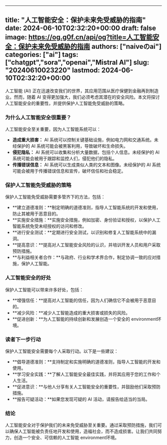 
---
title: "人工智能安全：保护未来免受威胁的指南"
date: 2024-06-10T02:32:20+00:00
draft: false
image: https://og.g0f.cn/api/og?title=人工智能安全：保护未来免受威胁的指南
authors: ["naiveのai"]
categories: ["ai"]
tags: ["chatgpt","sora","openai","Mistral AI"]
slug: "20240610023220"
lastmod: 2024-06-10T02:32:20+00:00
---
人工智能 (AI) 正在迅速改变我们的世界，其应用范围从医疗保健到金融再到制造业。然而，随着 AI 变得更加强大，我们必须考虑其潜在的安全风险。本文将探讨人工智能安全的重要性，并提供保护人工智能免受威胁的策略。

### 为什么人工智能安全很重要？

人工智能安全至关重要，因为人工智能系统可以：

- **造成重大损害：** AI 系统可以控制关键基础设施，例如电力网和交通系统。未经保护的 AI 系统可能会被黑客利用，导致破坏和生命损失。
- **侵犯隐私：** AI 系统可以收集和分析大量数据，包括个人信息。未经保护的 AI 系统可能会被用于跟踪和监控人们，侵犯他们的隐私。
- **传播错误信息：** AI 系统可以生成类似人类的文本和图像。未经保护的 AI 系统可能会被用于传播错误信息和宣传，破坏信任和社会稳定。

### 保护人工智能免受威胁的策略

保护人工智能免受威胁需要多管齐下的方法，包括：

- **建立道德准则：**制定明确的道德准则，指导人工智能系统的开发和使用，防止其被用于恶意目的。
- **实施安全措施：**实施安全措施，例如加密、身份验证和授权，以保护人工智能系统免受未经授权的访问和修改。
- **进行安全测试：**定期进行安全测试，以识别和修复人工智能系统中的漏洞。
- **提高意识：**提高对人工智能安全风险的认识，并培训开发人员和用户采取预防措施。
- **与利益相关者合作：**与政府、行业和学术界合作，制定协调一致的应对措施，保护人工智能。

### 人工智能安全的好处

保护人工智能可以带来许多好处，包括：

- **增强信任：**提高对人工智能的信任，因为人们确信它不会被用于恶意目的。
- **减少风险：**减少人工智能造成的重大损害或损失的风险。
- **促进创新：**为人工智能的持续创新和发展创造一个安全的 environment环境。

### 读者下一步行动

保护人工智能安全需要每个人采取行动。以下是一些建议：

- **倡导道德准则：**支持制定和实施明确的道德准则，指导人工智能的开发和使用。
- **学习安全实践：**了解人工智能安全最佳实践，并将其应用于您的工作和个人生活。
- **促进意识：**与他人分享有关人工智能安全的重要性，并鼓励他们采取预防措施。
- **报告可疑活动：**如果您发现可疑的 AI 活动，请报告给适当的当局。

### 结论

人工智能安全对于保护我们的未来免受威胁至关重要。通过采取预防措施，我们可以确保人工智能被负责任地开发和使用，造福社会，而不造成损害。让我们共同努力，创造一个安全、可信赖的人工智能 environment环境。